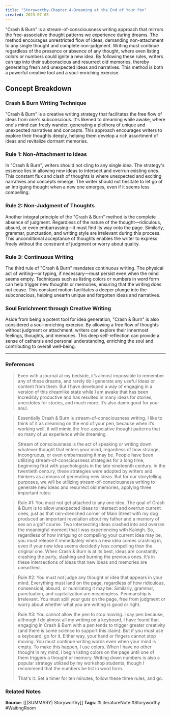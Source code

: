 ```yaml
---
title: "Storyworthy-Chapter 4-Dreaming at the End of Your Pen"
created: 2023-07-05
---
```


"Crash & Burn" is a stream-of-consciousness writing approach that mirrors the free-associative thought patterns we experience during dreams. The method encourages unrestricted flow of ideas, demanding non-attachment to any single thought and complete non-judgment. Writing must continue regardless of the presence or absence of any thought, where even listing colors or numbers could ignite a new idea. By following these rules, writers can tap into their subconscious and resurrect old memories, thereby generating fresh and unexpected ideas and narratives. This method is both a powerful creative tool and a soul-enriching exercise.

## Concept Breakdown

### Crash & Burn Writing Technique
"Crash & Burn" is a creative writing strategy that facilitates the free flow of ideas from one's subconscious. It's likened to dreaming while awake, where one's mind can freely wander, generating a plethora of unique and unexpected narratives and concepts. This approach encourages writers to explore their thoughts deeply, helping them develop a rich assortment of ideas and revitalize dormant memories.

### Rule 1: Non-Attachment to Ideas
In "Crash & Burn", writers should not cling to any single idea. The strategy's essence lies in allowing new ideas to intersect and overrun existing ones. This constant flux and clash of thoughts is where unexpected and exciting narratives and concepts emerge. The writer should not hesitate to let go of an intriguing thought when a new one emerges, even if it seems less compelling.

### Rule 2: Non-Judgment of Thoughts
Another integral principle of the "Crash & Burn" method is the complete absence of judgment. Regardless of the nature of the thought—ridiculous, absurd, or even embarrassing—it must find its way onto the page. Similarly, grammar, punctuation, and writing style are irrelevant during this process. This unconditional acceptance of thoughts enables the writer to express freely without the constraint of judgment or worry about quality.

### Rule 3: Continuous Writing
The third rule of "Crash & Burn" mandates continuous writing. The physical act of writing—or typing, if necessary—must persist even when the mind seems empty. Techniques such as listing colors or numbers in word form can help trigger new thoughts or memories, ensuring that the writing does not cease. This constant motion facilitates a deeper plunge into the subconscious, helping unearth unique and forgotten ideas and narratives.

### Soul Enrichment through Creative Writing
Aside from being a potent tool for idea generation, "Crash & Burn" is also considered a soul-enriching exercise. By allowing a free flow of thoughts without judgment or attachment, writers can explore their innermost feelings, thoughts, and memories. This deep self-reflection can provide a sense of catharsis and personal understanding, enriching the soul and contributing to overall well-being.

--- 
### References

> Even with a journal at my bedside, it’s almost impossible to remember any of these dreams, and rarely do I generate any useful ideas or content from them. But I have developed a way of engaging in a version of this dreamlike state while I am awake that has been incredibly productive and has resulted in many ideas for stories, anecdotes for stories, and much more. It’s also damn good for your soul.

> Essentially Crash & Burn is stream-of-consciousness writing. I like to think of it as dreaming on the end of your pen, because when it’s working well, it will mimic the free-associative thought patterns that so many of us experience while dreaming.

> Stream of consciousness is the act of speaking or writing down whatever thought that enters your mind, regardless of how strange, incongruous, or even embarrassing it may be. People have been utilizing stream-of-consciousness strategies for a long time, beginning first with psychologists in the late nineteenth century. In the twentieth century, these strategies were adopted by writers and thinkers as a means of generating new ideas. But for our storytelling purposes, we will be utilizing stream-of-consciousness writing to generate new ideas and resurrect old memories, applying three important rules: 

> Rule #1: You must not get attached to any one idea. 
> The goal of Crash & Burn is to allow unexpected ideas to intersect and overrun current ones, just as that rain-drenched corner of Main Street with my dog produced an important revelation about my father and a memory of sex on a golf course. Two intersecting ideas crashed into and overran the meaningful moment that I was experiencing with Kaleigh. 
> So, regardless of how intriguing or compelling your current idea may be, you must release it immediately when a new idea comes crashing in, even if your new idea seems decidedly less compelling than the original one. When Crash & Burn is at its best, ideas are constantly crashing the party, slashing and burning the previous ones. It’s in these intersections of ideas that new ideas and memories are unearthed. 

> Rule #2: You must not judge any thought or idea that appears in your mind. 
> Everything must land on the page, regardless of how ridiculous, nonsensical, absurd, or humiliating it may be. Similarly, grammar, punctuation, and capitalization are meaningless. Penmanship is irrelevant. You must spill your guts on the page, free from judgment or worry about whether what you are writing is good or right.

> Rule #3: You cannot allow the pen to stop moving.
> I say pen because, although I do almost all my writing on a keyboard, I have found that engaging in Crash & Burn with a pen tends to trigger greater creativity (and there is some science to support this claim). But if you must use a keyboard, go for it. 
> Either way, your hand or fingers cannot stop moving. You must continue writing words even when your mind is empty. To make this happen, I use colors. When I have no other thought in my mind, I begin listing colors on the page until one of them triggers a thought or memory.  Writing down numbers is also a popular strategy utilized by my workshop students, though I recommend that the numbers be list in word form. 
> 
> That's it. Set a timer for ten minutes, follow these three rules, and go. 

### Related Notes
**Source**: [[(SUMMARY) Storyworthy]]
**Tags**: #LiteratureNote #Storyworthy #WaitingRoom 